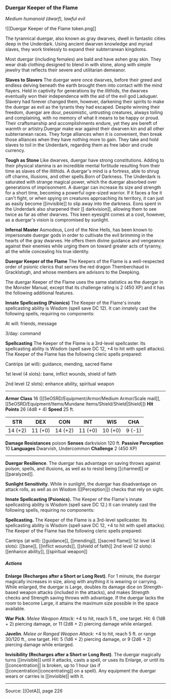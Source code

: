 ### Duergar Keeper of the Flame
_Medium humanoid (dwarf), lawful evil_

![[Duergar Keeper of the Flame token.png]]

The tyrannical duergar, also known as gray dwarves, dwell in fantastic cities deep in the Underdark. Using ancient dwarven knowledge and myriad slaves, they work tirelessly to expand their subterranean kingdoms.

Most duergar (including females) are bald and have ashen gray skin. They wear drab clothing designed to blend in with stone, along with simple jewelry that reflects their severe and utilitarian demeanor.

**Slaves to Slavers** The duergar were once dwarves, before their greed and endless delving beneath the earth brought them into contact with the mind flayers. Held in captivity for generations by the illithids, the dwarves eventually won their independence with the aid of the evil god Laduguer. Slavery had forever changed them, however, darkening their spirits to make the duergar as evil as the tyrants they had escaped. Despite winning their freedom, duergar are dour, pessimistic, untrusting creatures, always toiling and complaining, with no memory of what it means to be happy or proud. Their craftsmanship and accomplishments endure, yet they are bereft of warmth or artistry.Duergar make war against their dwarven kin and all other subterranean races. They forge alliances when it is convenient, then break those alliances when they have nothing more to gain. They take and hold slaves to toil in the Underdark, regarding them as free labor and crude currency.


**Tough as Stone** Like dwarves, duergar have strong constitutions. Adding to their physical stamina is an incredible mental fortitude resulting from their time as slaves of the illithids. A duergar's mind is a fortress, able to shrug off charms, illusions, and other spells.Born of Darkness. The Underdark is saturated with strange magical power, which the duergar absorbed over generations of imprisonment. A duergar can increase its size and strength for a short time, becoming a powerful ogre-sized warrior. If it faces a foe it can't fight, or when spying on creatures approaching its territory, it can just as easily become [[invisible]] to slip away into the darkness. Eons spent in the Underdark also sharpened their [[ darkvision]], allowing them to see twice as far as other dwarves. This keen eyesight comes at a cost, however, as a duergar's vision is compromised by sunlight.


**Infernal Master** Asmodeus, Lord of the Nine Hells, has been known to impersonate duergar gods in order to cultivate the evil brimming in the hearts of the gray dwarves. He offers them divine guidance and vengeance against their enemies while urging them on toward greater acts of tyranny, all the while concealing his true identity.



**Duergar Keeper of the Flame** The Keepers of the Flame is a well-respected order of psionic clerics that serves the red dragon Themberchaud in Gracklstugh, and whose members are advisors to the Deepking.

The duergar Keeper of the Flame uses the same statistics as the duergar in the Monster Manual, except that its challenge rating is 2 (450 XP) and it has the following additional features.

**Innate Spellcasting (Psionics)** The Keeper of the Flame's innate spellcasting ability is Wisdom (spell save DC 12). It can innately cast the following spells, requiring no components:

At will: friends, message

3/day: command


**Spellcasting** The Keeper of the Flame is a 3rd-level spellcaster. Its spellcasting ability is Wisdom (spell save DC 12, +4 to hit with spell attacks). The Keeper of the Flame has the following cleric spells prepared:

Cantrips (at will): guidance, mending, sacred flame

1st level (4 slots): bane, inflict wounds, shield of faith

2nd level (2 slots): enhance ability, spiritual weapon







---

**Armor Class** 16 ([[5eOSRD/Equipment/Armor/Medium Armor/Scale mail]], [[5eOSRD/Equipment/Items/Mundane Items/Shield/Shield|Shield]])
**Hit Points** 26 (4d8 + 4)
**Speed** 25 ft.

| STR     | DEX     | CON     | INT     | WIS     | CHA     |
|---------|---------|---------|---------|---------|---------|
| 14 (+2) | 11 (+0) | 14 (+2) | 11 (+0) | 10 (+0) | 9 (-1) |

**Damage Resistances** poison
**Senses** darkvision 120 ft.
**Passive Perception** 10
**Languages** Dwarvish, Undercommon
**Challenge** 2 (450 XP)

---

**Duergar Resilience**. The duergar has advantage on saving throws against poison, spells, and illusions, as well as to resist being [[charmed]] or [[paralyzed]].

**Sunlight Sensitivity**. While in sunlight, the duergar has disadvantage on attack rolls, as well as on Wisdom ([[Perception]]) checks that rely on sight.

**Innate Spellcasting (Psionics).** The Keeper of the Flame's innate spellcasting ability is Wisdom (spell save DC 12.) It can innately cast the following spells, requiring no components:

**Spellcasting.** The Keeper of the Flame is a 3rd-level spellcaster. Its spellcasting ability is Wisdom (spell save DC 12, +4 to hit with spell attacks). The Keeper of the Flame has the following cleric spells prepared:

Cantrips (at will): [[guidance]], [[mending]], [[sacred flame]]
1st level (4 slots): [[bane]], [[inflict wounds]], [[shield of faith]]
2nd level (2 slots): [[enhance ability]], [[spiritual weapon]]

##### Actions
**Enlarge (Recharges after a Short or Long Rest)**. For 1 minute, the duergar magically increases in size, along with anything it is wearing or carrying. While enlarged, the duergar is Large, doubles its damage dice on Strength-based weapon attacks (included in the attacks), and makes Strength checks and Strength saving throws with advantage. If the duergar lacks the room to become Large, it attains the maximum size possible in the space available.

**War Pick**. _Melee Weapon Attack:_ +4 to hit, reach 5 ft., one target. Hit: 6 (1d8 + 2) piercing damage, or 11 (2d8 + 2) piercing damage while enlarged.

**Javelin**. _Melee or Ranged Weapon Attack:_ +4 to hit, reach 5 ft. or range 30/120 ft., one target. Hit: 5 (1d6 + 2) piercing damage, or 9 (2d6 + 2) piercing damage while enlarged.

**Invisibility (Recharges after a Short or Long Rest)**. The duergar magically turns [[invisible]] until it attacks, casts a spell, or uses its Enlarge, or until its [[concentration]] is broken, up to 1 hour (as if [[concentration||concentrating]] on a spell). Any equipment the duergar wears or carries is [[invisible]] with it.


---

Source: [[OotA]], page 226